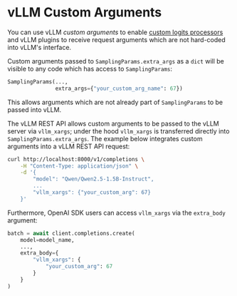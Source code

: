 # vLLM Custom Arguments

You can use vLLM *custom arguments* to enable [custom logits processors](./custom_logitsprocs.md) and vLLM plugins to receive request arguments which are not hard-coded into vLLM's interface.

Custom arguments passed to `SamplingParams.extra_args` as a `dict` will be visible to any code which has access to `SamplingParams`:

``` python
SamplingParams(...,
               extra_args={"your_custom_arg_name": 67})
```

This allows arguments which are not already part of `SamplingParams` to be passed into vLLM.

The vLLM REST API allows custom arguments to be passed to the vLLM server via `vllm_xargs`; under the hood `vllm_xargs` is transferred directly into `SamplingParams.extra_args`. The example below integrates custom arguments into a vLLM REST API request:

``` bash
curl http://localhost:8000/v1/completions \
    -H "Content-Type: application/json" \
    -d '{
        "model": "Qwen/Qwen2.5-1.5B-Instruct",
        ...
        "vllm_xargs": {"your_custom_arg": 67}
    }'
```

Furthermore, OpenAI SDK users can access `vllm_xargs` via the `extra_body` argument:

``` python
batch = await client.completions.create(
    model=model_name,
    ...,
    extra_body={
        "vllm_xargs": {
            "your_custom_arg": 67
        }
    }
)
```
